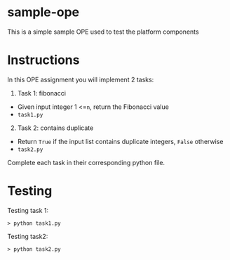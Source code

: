 # sample-ope
This is a simple sample OPE used to test the platform components

# Instructions

In this OPE assignment you will implement 2 tasks:

1. Task 1: fibonacci 
  - Given input integer 1 <=`n`, return the Fibonacci value
  - `task1.py`
2. Task 2: contains duplicate
  - Return `True` if the input list contains duplicate integers, `False` otherwise
  - `task2.py`

Complete each task in their corresponding python file.

# Testing

Testing task 1:
```
> python task1.py
```

Testing task2:
```
> python task2.py
```